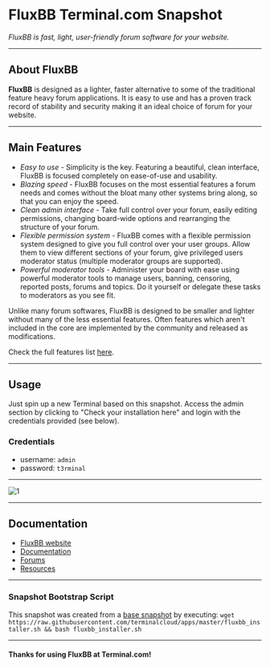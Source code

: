 # **FluxBB** Terminal.com Snapshot

*FluxBB is fast, light, user-friendly forum software for your website.*

---

## About FluxBB

**FluxBB** is designed as a lighter, faster alternative to some of the traditional feature heavy forum applications. It is easy to use and has a proven track record of stability and security making it an ideal choice of forum for your website.

---

## Main Features

- *Easy to use* - Simplicity is the key. Featuring a beautiful, clean interface, FluxBB is focused completely on ease-of-use and usability.
- *Blazing speed* - FluxBB focuses on the most essential features a forum needs and comes without the bloat many other systems bring along, so that you can enjoy the speed.
- *Clean admin interface* - Take full control over your forum, easily editing permissions, changing board-wide options and rearranging the structure of your forum.
- *Flexible permission system* - FluxBB comes with a flexible permission system designed to give you full control over your user groups. Allow them to view different sections of your forum, give privileged users moderator status (multiple moderator groups are supported).
- *Powerful moderator tools* - Administer your board with ease using powerful moderator tools to manage users, banning, censoring, reported posts, forums and topics. Do it yourself or delegate these tasks to moderators as you see fit.


Unlike many forum softwares, FluxBB is designed to be smaller and lighter without many of the less essential features. Often features which aren't included in the core are implemented by the community and released as modifications.

Check the full features list [here](http://fluxbb.org/about/features.html).

---

## Usage

Just spin up a new Terminal based on this snapshot. Access the admin section by clicking to "Check your installation here" and login with the credentials provided (see below).

### Credentials

- username: `admin`
- password: `t3rminal`

---

![1](IMAGE_URL)

---

## Documentation

- [FluxBB website](http://fluxbb.org/)
- [Documentation](http://fluxbb.org/docs/)
- [Forums](http://fluxbb.org/forums/index.php)
- [Resources](http://fluxbb.org/resources/)

---

### Snapshot Bootstrap Script

This snapshot was created from a [base snapshot](https://www.terminal.com/tiny/FzpHiTXG1K) by executing:
`wget https://raw.githubusercontent.com/terminalcloud/apps/master/fluxbb_installer.sh && bash fluxbb_installer.sh`

---

#### Thanks for using FluxBB at Terminal.com!
